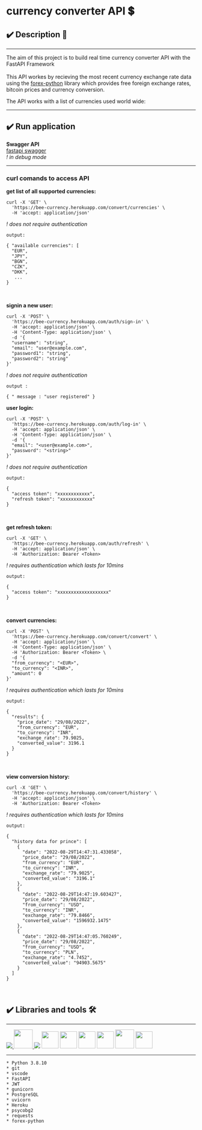 # **currency converter API 💲**

## ✔️ **Description** 📑
___
The aim of this project is to build real time currency converter API with the FastAPI Framework
<br><br>
This API workes by recieving the most recent currency exchange rate data using the [forex-python](https://forex-python.readthedocs.io/en/latest/index.html) library which provides free foreign exchange rates, bitcoin prices and currency conversion.

The API works with a list of currencies used world wide:

___

## **✔️ Run application**

**Swagger API** <br>
[fastapi swagger](https://bee-currency.herokuapp.com/redoc) <br>
*! in debug mode*

___

### **curl comands to access API**

**get list of all supported currencies:** <br>
    
    curl -X 'GET' \
      'https://bee-currency.herokuapp.com/convert/currencies' \
      -H 'accept: application/json'

*! does not require authentication*

    output:

    { "available currencies": [
      "EUR",
      "JPY",
      "BGN",
      "CZK",
      "DKK", 
       ...
    }

<br>

**signin a new user:** 

    curl -X 'POST' \
      'https://bee-currency.herokuapp.com/auth/sign-in' \
      -H 'accept: application/json' \
      -H 'Content-Type: application/json' \
      -d '{
      "username": "string",
      "email": "user@example.com",
      "password1": "string",
      "password2": "string"
    }'
*! does not require authentication*
  <br>

    output :

    { " message : "user registered" }




**user login:** 

    curl -X 'POST' \
      'https://bee-currency.herokuapp.com/auth/log-in' \
      -H 'accept: application/json' \
      -H 'Content-Type: application/json' \
      -d '{ 
      "email": "<user@example.com>",
      "password": "<string>"
    }' 

*! does not require authentication*

    output:

    {
      "access token": "xxxxxxxxxxxx",
      "refresh token": "xxxxxxxxxxxx"
    }

<br>



**get refresh token:** 

    curl -X 'GET' \
      'https://bee-currency.herokuapp.com/auth/refresh' \
      -H 'accept: application/json' \
      -H 'Authorization: Bearer <Token>

*! requires authentication which lasts for 10mins*

    output:

    {
      "access token": "xxxxxxxxxxxxxxxxxxx"
    }

<br>

**convert currencies:**

    curl -X 'POST' \
      'https://bee-currency.herokuapp.com/convert/convert' \
      -H 'accept: application/json' \
      -H 'Content-Type: application/json' \
      -H 'Authorization: Bearer <Token> \
      -d '{ 
      "from_currency": "<EUR>", 
      "to_currency": "<INR>", 
      "amount": 0 
    }' 

*! requires authentication which lasts for 10mins*

    output:

    {
      "results": {
        "price_date": "29/08/2022",
        "from_currency": "EUR",
        "to_currency": "INR",
        "exchange_rate": 79.9025,
        "converted_value": 3196.1
      }
    }

<br>

**view conversion history:**

    curl -X 'GET' \
      'https://bee-currency.herokuapp.com/convert/history' \
      -H 'accept: application/json' \
      -H 'Authorization: Bearer <Token>

*! requires authentication which lasts for 10mins*

    output:

    {
      "history data for prince": [
        {
          "date": "2022-08-29T14:47:31.433058",
          "price_date": "29/08/2022",
          "from_currency": "EUR",
          "to_currency": "INR",
          "exchange_rate": "79.9025",
          "converted_value": "3196.1"
        },
        {
          "date": "2022-08-29T14:47:19.603427",
          "price_date": "29/08/2022",
          "from_currency": "USD",
          "to_currency": "INR",
          "exchange_rate": "79.8466",
          "converted_value": "1596932.1475"
        },
        {
          "date": "2022-08-29T14:47:05.760249",
          "price_date": "29/08/2022",
          "from_currency": "USD",
          "to_currency": "PLN",
          "exchange_rate": "4.7452",
          "converted_value": "94903.5675"
        }
      ]
    }

<br>

<!--  -->

## **✔️ Libraries and tools 🛠️**
___
<a href="https://www.python.org" target="_blank"> <img src="https://img.icons8.com/color/48/000000/python.png"/> </a>
<a href="https://git-scm.com/" target="_blank"> <img src="https://img.icons8.com/color/48/000000/git.png" height="50"/> </a>
<a href="" target="_blank"> <img src="https://img.icons8.com/color/48/000000/visual-studio-code-2019.png"></a>
<img height="45" src="https://api.iconify.design/simple-icons/fastapi.svg?color=%23059083&width=60&height=60"/>
<img height="45" src="https://api.iconify.design/logos/jwt-icon.svg?color=%23059083"/>
<img height="45" src="https://api.iconify.design/logos/gunicorn.svg"/>
<img height="45" src="https://api.iconify.design/logos/postgresql.svg"/>
<img height="50" src="https://raw.githubusercontent.com/tomchristie/uvicorn/master/docs/uvicorn.png"/>
<img height="45" src="https://api.iconify.design/logos/heroku-icon.svg"/>
<!--  -->

___
    * Python 3.8.10
    * git
    * vscode
    * FastAPI
    * JWT
    * gunicorn
    * PostgreSQL
    * uvicorn
    * Heroku
    * psycobg2
    * requests
    * forex-python

<!--  -->
